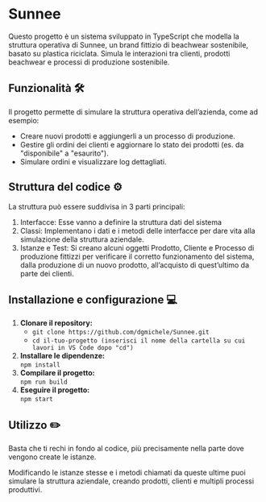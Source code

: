 <h1>Sunnee</h1>
<p>Questo progetto è un sistema sviluppato in TypeScript che modella la struttura operativa di Sunnee, un brand fittizio di beachwear sostenibile, basato su plastica riciclata. Simula le interazioni tra clienti, prodotti beachwear e processi di produzione sostenibile.</p>
<h2>Funzionalità 🛠️</h2>
<p>Il progetto permette di simulare la struttura operativa dell’azienda, come ad esempio:</p>
<ul>
    <li>Creare nuovi prodotti e aggiungerli a un processo di produzione.</li>
    <li>Gestire gli ordini dei clienti e aggiornare lo stato dei prodotti (es. da "disponibile" a "esaurito").</li>
    <li>Simulare ordini e visualizzare log dettagliati.</li>
</ul>
<h2>Struttura del codice ⚙️</h2>
<p>La struttura può essere suddivisa in 3 parti principali:</p>
<ol>
    <li>Interfacce: Esse vanno a definire la struttura dati del sistema</li>
    <li>Classi: Implementano i dati e i metodi delle interfacce per dare vita alla simulazione della struttura aziendale.</li>
    <li>Istanze e Test: Si creano alcuni oggetti Prodotto, Cliente e Processo di produzione fittizzi per verificare il corretto funzionamento del sistema, dalla produzione di un nuovo prodotto, all’acquisto di quest’ultimo da parte dei clienti.</li>
</ol>
<h2>Installazione e configurazione 💻</h2>
<ol>
    <li>
    <strong>Clonare il repository:</strong><br>
    <ul>
        <li>
            <code>git clone https://github.com/dgmichele/Sunnee.git</code>
        </li>
        <li>
            <code>cd il-tuo-progetto (inserisci il nome della cartella su cui lavori in VS Code dopo "cd")</code>
        </li>
    </ul>
    </li>
    <li>
    <strong>Installare le dipendenze:</strong><br>
    <code>npm install</code>
    </li>
    <li>
    <strong>Compilare il progetto:</strong><br>
    <code>npm run build</code>
    </li>
    <li>
    <strong>Eseguire il progetto:</strong><br>
    <code>npm start</code>
    </li>
</ol>
<h2>Utilizzo ✏️</h2>
<p>Basta che ti rechi in fondo al codice, più precisamente nella parte dove vengono create le istanze.</p>
<p>Modificando le istanze stesse e i metodi chiamati da queste ultime puoi simulare la struttura aziendale, creando prodotti, clienti e multipli processi produttivi.</p>
